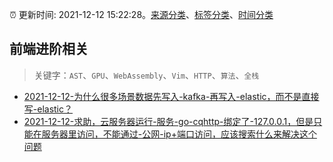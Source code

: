 :alarm_clock: 更新时间: 2021-12-12 15:22:28。[来源分类](../README.md)、[标签分类](../TAGS.md)、[时间分类](../TIMELINE.md)

## 前端进阶相关


> 关键字：`AST`、`GPU`、`WebAssembly`、`Vim`、`HTTP`、`算法`、`全栈`



- [2021-12-12-为什么很多场景数据先写入-kafka-再写入-elastic，而不是直接写-elastic？](https://www.v2ex.com/t/821725) 
- [2021-12-12-求助，云服务器运行-服务-go-cqhttp-绑定了-127.0.0.1，但是只能在服务器里访问，不能通过-公网-ip+端口访问，应该搜索什么来解决这个问题](https://www.v2ex.com/t/821683) 